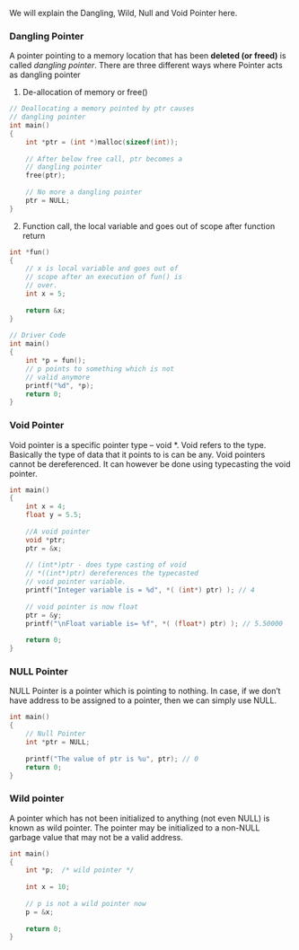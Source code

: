 We will explain the Dangling, Wild, Null and Void Pointer here.


### Dangling Pointer

A pointer pointing to a memory location that has been **deleted (or freed)** is called *dangling pointer*. There are three different ways where Pointer acts as dangling pointer

1. De-allocation of memory or free()
```c
// Deallocating a memory pointed by ptr causes
// dangling pointer
int main()
{
    int *ptr = (int *)malloc(sizeof(int));
 
    // After below free call, ptr becomes a 
    // dangling pointer
    free(ptr); 
     
    // No more a dangling pointer
    ptr = NULL;
}
```

2. Function call, the local variable and goes out of scope after function return 
```c
int *fun()
{
    // x is local variable and goes out of
    // scope after an execution of fun() is
    // over.
    int x = 5;
 
    return &x;
}
 
// Driver Code
int main()
{
    int *p = fun();
    // p points to something which is not
    // valid anymore
    printf("%d", *p);
    return 0;
}
```


### Void Pointer
Void pointer is a specific pointer type – void *. Void refers to the type. Basically the type of data that it points to is can be any.
Void pointers cannot be dereferenced. It can however be done using typecasting the void pointer. 

```c
int main()
{
    int x = 4;
    float y = 5.5;
     
    //A void pointer
    void *ptr;
    ptr = &x;
 
    // (int*)ptr - does type casting of void 
    // *((int*)ptr) dereferences the typecasted 
    // void pointer variable.
    printf("Integer variable is = %d", *( (int*) ptr) ); // 4
 
    // void pointer is now float
    ptr = &y; 
    printf("\nFloat variable is= %f", *( (float*) ptr) ); // 5.50000
 
    return 0;
}
```


### NULL Pointer

NULL Pointer is a pointer which is pointing to nothing. In case, if we don’t have address to be assigned to a pointer, then we can simply use NULL.

```c
int main()
{
    // Null Pointer
    int *ptr = NULL;
     
    printf("The value of ptr is %u", ptr); // 0 
    return 0;
}
```


### Wild pointer

A pointer which has not been initialized to anything (not even NULL) is known as wild pointer. The pointer may be initialized to a non-NULL garbage value that may not be a valid address.

```c
int main()
{
    int *p;  /* wild pointer */
 
    int x = 10;
 
    // p is not a wild pointer now
    p = &x;
 
    return 0;
}
```